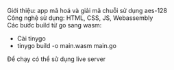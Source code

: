 Giới thiệu: app mã hoá và giải mã chuỗi sử dụng aes-128\
Công nghệ sử dụng: HTML, CSS, JS, Webassembly\
Các bước build từ go sang wasm:

- Cài tinygo
- tinygo build -o main.wasm main.go

Để chạy có thể sử dụng live server
